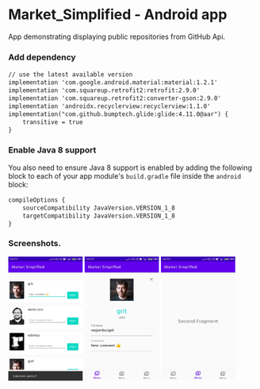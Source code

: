 # Market_Simplified - Android app
App demonstrating displaying public repositories from GitHub Api.

### Add dependency

```
// use the latest available version
implementation 'com.google.android.material:material:1.2.1'
implementation 'com.squareup.retrofit2:retrofit:2.9.0'
implementation 'com.squareup.retrofit2:converter-gson:2.9.0'
implementation 'androidx.recyclerview:recyclerview:1.1.0'
implementation("com.github.bumptech.glide:glide:4.11.0@aar") {
    transitive = true
}
```

### Enable Java 8 support

You also need to ensure Java 8 support is enabled by adding the following block to each of your app module's `build.gradle` file inside the `android` block:

```
compileOptions {
    sourceCompatibility JavaVersion.VERSION_1_8
    targetCompatibility JavaVersion.VERSION_1_8
}
```

### Screenshots.
<img src="https://github.com/u-dilipan/Market_Simplified/blob/master/image1.jpg" width="150" height="250">
<img src="https://github.com/u-dilipan/Market_Simplified/blob/master/image2.jpg" width="150" height="250">
<img src="https://github.com/u-dilipan/Market_Simplified/blob/master/image3.jpg" width="150" height="250">
